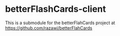# betterFlashCards-client

This is a submodule for the betterFlahCards project at https://github.com/razawi/betterFlahCards
